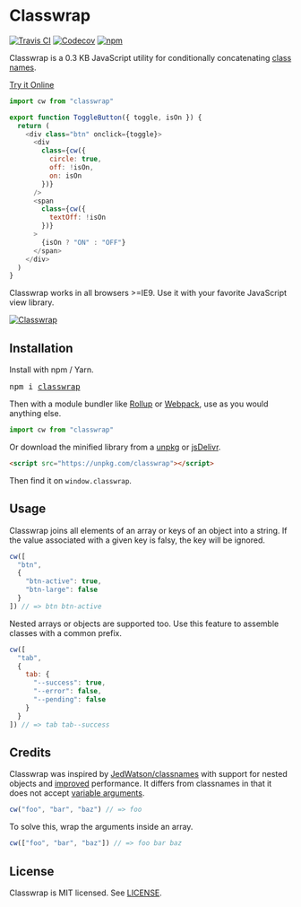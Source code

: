 # Classwrap
[![Travis CI](https://img.shields.io/travis/JorgeBucaran/classwrap/master.svg)](https://travis-ci.org/JorgeBucaran/classwrap)
[![Codecov](https://img.shields.io/codecov/c/github/JorgeBucaran/classwrap/master.svg)](https://codecov.io/gh/JorgeBucaran/classwrap)
[![npm](https://img.shields.io/npm/v/classwrap.svg)](https://www.npmjs.org/package/classwrap)

Classwrap is a 0.3 KB JavaScript utility for conditionally concatenating [class names](https://developer.mozilla.org/en-US/docs/Web/API/Element/className).

[Try it Online](https://codepen.io/JorgeBucaran/pen/GMRjRB)

```js
import cw from "classwrap"

export function ToggleButton({ toggle, isOn }) {
  return (
    <div class="btn" onclick={toggle}>
      <div
        class={cw({
          circle: true,
          off: !isOn,
          on: isOn
        })}
      />
      <span
        class={cw({
          textOff: !isOn
        })}
      >
        {isOn ? "ON" : "OFF"}
      </span>
    </div>
  )
}
```

Classwrap works in all browsers >=IE9. Use it with your favorite JavaScript view library.

[![Classwrap](https://user-images.githubusercontent.com/56996/30416101-cda83bd4-9965-11e7-9db5-230ba3fc83fd.gif)](https://codepen.io/JorgeBucaran/full/GMRjRB/)

## Installation

Install with npm / Yarn.

<pre>
npm i <a href="https://www.npmjs.com/package/classwrap">classwrap</a>
</pre>

Then with a module bundler like [Rollup](https://github.com/rollup/rollup) or [Webpack](https://github.com/webpack/webpack), use as you would anything else.

```js
import cw from "classwrap"
```

Or download the minified library from a [unpkg](https://unpkg.com/classwrap@latest/dist/classwrap.js) or [jsDelivr](https://cdn.jsdelivr.net/npm/classwrap@latest/dist/classwrap.js).

```html
<script src="https://unpkg.com/classwrap"></script>
```

Then find it on `window.classwrap`.

## Usage

Classwrap joins all elements of an array or keys of an object into a string. If the value associated with a given key is falsy, the key will be ignored.

```js
cw([
  "btn",
  {
    "btn-active": true,
    "btn-large": false
  }
]) // => btn btn-active
```

Nested arrays or objects are supported too. Use this feature to assemble classes with a common prefix.

```js
cw([
  "tab",
  {
    tab: {
      "--success": true,
      "--error": false,
      "--pending": false
    }
  }
]) // => tab tab--success
```

## Credits

Classwrap was inspired by [JedWatson/classnames](https://github.com/JedWatson/classnames) with support for nested objects and [improved](/bench/README.md) performance. It differs from classnames in that it does not accept [variable arguments](https://developer.mozilla.org/en-US/docs/Web/JavaScript/Reference/Functions/arguments).

```js
cw("foo", "bar", "baz") // => foo
```

To solve this, wrap the arguments inside an array.

```js
cw(["foo", "bar", "baz"]) // => foo bar baz
```

## License

Classwrap is MIT licensed. See [LICENSE](LICENSE.md).
